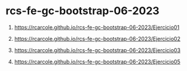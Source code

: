 # rcs-fe-gc-bootstrap-06-2023

1. https://rcarcole.github.io/rcs-fe-gc-bootstrap-06-2023/Ejercicio01

2. https://rcarcole.github.io/rcs-fe-gc-bootstrap-06-2023/Ejercicio02

3. https://rcarcole.github.io/rcs-fe-gc-bootstrap-06-2023/Ejercicio03

4. https://rcarcole.github.io/rcs-fe-gc-bootstrap-06-2023/Ejercicio05

